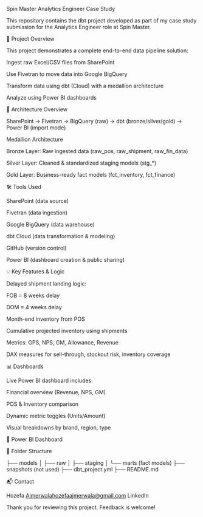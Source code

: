 Spin Master Analytics Engineer Case Study

This repository contains the dbt project developed as part of my case study submission for the Analytics Engineer role at Spin Master.

📁 Project Overview

This project demonstrates a complete end-to-end data pipeline solution:

Ingest raw Excel/CSV files from SharePoint

Use Fivetran to move data into Google BigQuery

Transform data using dbt (Cloud) with a medallion architecture

Analyze using Power BI dashboards

🔄 Architecture Overview

SharePoint → Fivetran → BigQuery (raw) → dbt (bronze/silver/gold) → Power BI (import mode)

Medallion Architecture

Bronze Layer: Raw ingested data (raw_pos, raw_shipment, raw_fin_data)

Silver Layer: Cleaned & standardized staging models (stg_*)

Gold Layer: Business-ready fact models (fct_inventory, fct_finance)

🛠 Tools Used

SharePoint (data source)

Fivetran (data ingestion)

Google BigQuery (data warehouse)

dbt Cloud (data transformation & modeling)

GitHub (version control)

Power BI (dashboard creation & public sharing)

💡 Key Features & Logic

Delayed shipment landing logic:

FOB = 8 weeks delay

DOM = 4 weeks delay

Month-end inventory from POS

Cumulative projected inventory using shipments

Metrics: GPS, NPS, GM, Allowance, Revenue

DAX measures for sell-through, stockout risk, inventory coverage

📊 Dashboards

Live Power BI dashboard includes:

Financial overview (Revenue, NPS, GM)

POS & Inventory comparison

Dynamic metric toggles (Units/Amount)

Visual breakdowns by brand, region, type

🔗 Power BI Dashboard

📁 Folder Structure

├── models
│   ├── raw
│   ├── staging
│   └── marts (fact models)
├── snapshots (not used)
├── dbt_project.yml
├── README.md

📬 Contact

Hozefa Ajmerwalahozefaajmerwala@gmail.com
LinkedIn

Thank you for reviewing this project. Feedback is welcome!